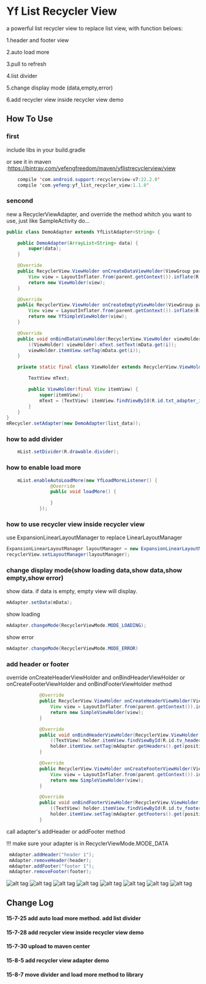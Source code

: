 # Yf List Recycler View
a powerful list recycler view to replace list view, with function belows: 

1.header and footer view

2.auto load more

3.pull to refresh

4.list divider

5.change display mode (data,empty,error)

6.add recycler view inside recycler view demo

## How To Use

### first

include libs in your build.gradle

or see it in maven :https://bintray.com/yefengfreedom/maven/yflistrecyclerview/view

```Java
    compile 'com.android.support:recyclerview-v7:22.2.0'
    compile 'com.yefeng:yf_list_recycler_view:1.1.0'
```



### sencond
new a RecyclerViewAdapter, and override the method whitch you want to use, just like SampleActivity do...

```Java
public class DemoAdapter extends YfListAdapter<String> {

    public DemoAdapter(ArrayList<String> data) {
        super(data);
    }

    @Override
    public RecyclerView.ViewHolder onCreateDataViewHolder(ViewGroup parent) {
        View view = LayoutInflater.from(parent.getContext()).inflate(R.layout.adapter_item, parent, false);
        return new ViewHolder(view);
    }

    @Override
    public RecyclerView.ViewHolder onCreateEmptyViewHolder(ViewGroup parent) {
        View view = LayoutInflater.from(parent.getContext()).inflate(R.layout.view_empty_material, parent, false);
        return new YfSimpleViewHolder(view);
    }

    @Override
    public void onBindDataViewHolder(RecyclerView.ViewHolder viewHolder, int i) {
        ((ViewHolder) viewHolder).mText.setText(mData.get(i));
        viewHolder.itemView.setTag(mData.get(i));
    }

    private static final class ViewHolder extends RecyclerView.ViewHolder {

        TextView mText;

        public ViewHolder(final View itemView) {
            super(itemView);
            mText = (TextView) itemView.findViewById(R.id.txt_adapter_item);
        }
    }
}
mRecycler.setAdapter(new DemoAdapter(list_data));
```

### how to add divider

```Java
    mList.setDivider(R.drawable.divider);
```

### how to enable load more

```Java
    mList.enableAutoLoadMore(new YfLoadMoreListener() {
                @Override
                public void loadMore() {

                }
            });
```

### how to use recycler view inside recycler view

use ExpansionLinearLayoutManager to replace LinearLayoutManager

```Java
ExpansionLinearLayoutManager layoutManager = new ExpansionLinearLayoutManager(getApplicationContext(), LinearLayoutManager.VERTICAL, false);
recyclerView.setLayoutManager(layoutManager);
```

### change display mode(show loading data,show data,show empty,show error)

show data. if data is empty, empty view will display.

```Java
mAdapter.setData(mData);
```

show loading

```Java
mAdapter.changeMode(RecyclerViewMode.MODE_LOADING);
```

show error

```Java
mAdapter.changeMode(RecyclerViewMode.MODE_ERROR)
```

### add header or footer

override onCreateHeaderViewHolder and onBindHeaderViewHolder or onCreateFooterViewHolder and onBindFooterViewHolder method

```Java
            @Override
            public RecyclerView.ViewHolder onCreateHeaderViewHolder(ViewGroup parent) {
                View view = LayoutInflater.from(parent.getContext()).inflate(R.layout.view_header1, parent, false);
                return new SimpleViewHolder(view);
            }

            @Override
            public void onBindHeaderViewHolder(RecyclerView.ViewHolder holder, int position) {
                ((TextView) holder.itemView.findViewById(R.id.tv_header)).setText(mAdapter.getHeaders().get(position).toString());
                holder.itemView.setTag(mAdapter.getHeaders().get(position).toString());
            }

            @Override
            public RecyclerView.ViewHolder onCreateFooterViewHolder(ViewGroup parent) {
                View view = LayoutInflater.from(parent.getContext()).inflate(R.layout.view_footer1, parent, false);
                return new SimpleViewHolder(view);
            }

            @Override
            public void onBindFooterViewHolder(RecyclerView.ViewHolder holder, int position) {
                ((TextView) holder.itemView.findViewById(R.id.tv_footer)).setText(mAdapter.getFooters().get(position).toString());
                holder.itemView.setTag(mAdapter.getFooters().get(position).toString());
            }
```

call adapter's addHeader or addFooter method
 
!!! make sure your adapter is in RecyclerViewMode.MODE_DATA

```Java
 mAdapter.addHeader("header 1");
 mAdapter.removeHeader(header);
 mAdapter.addFooter("footer 1");
 mAdapter.removeFooter(footer);
```


![alt tag](https://github.com/yefengfreedom/RecyclerViewWithHeaderFooterLoadingEmptyViewErrorView/blob/master/preview/0.png)
![alt tag](https://github.com/yefengfreedom/RecyclerViewWithHeaderFooterLoadingEmptyViewErrorView/blob/master/preview/6.png)
![alt tag](https://github.com/yefengfreedom/RecyclerViewWithHeaderFooterLoadingEmptyViewErrorView/blob/master/preview/1.png)
![alt tag](https://github.com/yefengfreedom/RecyclerViewWithHeaderFooterLoadingEmptyViewErrorView/blob/master/preview/2.png)
![alt tag](https://github.com/yefengfreedom/RecyclerViewWithHeaderFooterLoadingEmptyViewErrorView/blob/master/preview/2.5.png)
![alt tag](https://github.com/yefengfreedom/RecyclerViewWithHeaderFooterLoadingEmptyViewErrorView/blob/master/preview/3.png)
![alt tag](https://github.com/yefengfreedom/RecyclerViewWithHeaderFooterLoadingEmptyViewErrorView/blob/master/preview/4.png)
![alt tag](https://github.com/yefengfreedom/RecyclerViewWithHeaderFooterLoadingEmptyViewErrorView/blob/master/preview/5.png)

## Change Log
#### 15-7-25  add auto load more method.  add list divider

#### 15-7-28  add recycler view inside recycler view demo

#### 15-7-30  upload to maven center

#### 15-8-5   add recycler view adapter demo

#### 15-8-7   move divider and load more method to library

